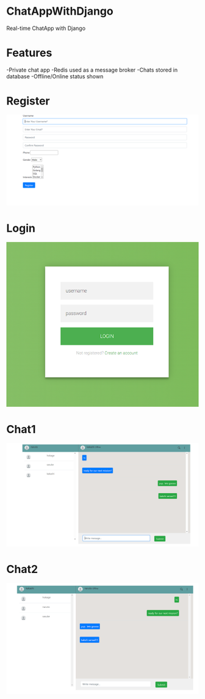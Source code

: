# ChatAppWithDjango
Real-time ChatApp with Django

# Features
-Private chat app
-Redis used as a message broker
-Chats stored in database
-Offline/Online status shown


#  Register
![Model](https://github.com/palash-21/ChatAppWithDjango/blob/master/Snaps/Register.png)

# Login
![Model](https://github.com/palash-21/ChatAppWithDjango/blob/master/Snaps/Login.png)

# Chat1
![Model](https://github.com/palash-21/ChatAppWithDjango/blob/master/Snaps/Chat1.png)

# Chat2
![Model](https://github.com/palash-21/ChatAppWithDjango/blob/master/Snaps/Chat2.png)

